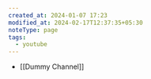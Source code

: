 ```yaml
---
created_at: 2024-01-07 17:23
modified_at: 2024-02-17T12:37:35+05:30
noteType: page
tags:
  - youtube
---
```

- [[Dummy Channel]]
